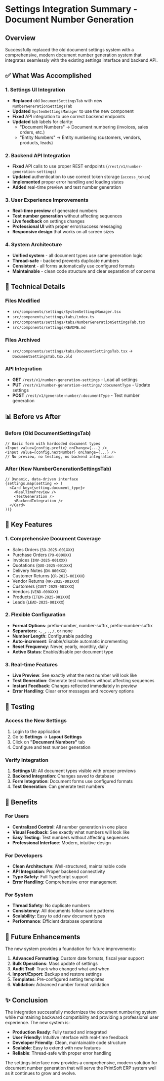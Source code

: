 # Settings Integration Summary - Document Number Generation

## Overview

Successfully replaced the old document settings system with a comprehensive, modern document number generation system that integrates seamlessly with the existing settings interface and backend API.

## ✅ What Was Accomplished

### 1. **Settings UI Integration**
- **Replaced** old `DocumentSettingsTab` with new `NumberGenerationSettingsTab`
- **Updated** `SystemSettingsManager` to use the new component
- **Fixed** API integration to use correct backend endpoints
- **Updated** tab labels for clarity:
  - "Document Numbers" → Document numbering (invoices, sales orders, etc.)
  - "Entity Numbers" → Entity numbering (customers, vendors, products, leads)

### 2. **Backend API Integration**
- **Fixed** API calls to use proper REST endpoints (`/rest/v1/number-generation-settings`)
- **Updated** authentication to use correct token storage (`access_token`)
- **Implemented** proper error handling and loading states
- **Added** real-time preview and test number generation

### 3. **User Experience Improvements**
- **Real-time preview** of generated numbers
- **Test number generation** without affecting sequences
- **Live feedback** on settings changes
- **Professional UI** with proper error/success messaging
- **Responsive design** that works on all screen sizes

### 4. **System Architecture**
- **Unified system** - all document types use same generation logic
- **Thread-safe** - backend prevents duplicate numbers
- **Consistent** - all forms automatically use configured formats
- **Maintainable** - clean code structure and clear separation of concerns

## 🔧 Technical Details

### Files Modified
- `src/components/settings/SystemSettingsManager.tsx`
- `src/components/settings/tabs/index.ts`
- `src/components/settings/tabs/NumberGenerationSettingsTab.tsx`
- `src/components/settings/README.md`

### Files Archived
- `src/components/settings/tabs/DocumentSettingsTab.tsx` → `DocumentSettingsTab.tsx.old`

### API Integration
- **GET** `/rest/v1/number-generation-settings` - Load all settings
- **PUT** `/rest/v1/number-generation-settings/:documentType` - Update settings
- **POST** `/rest/v1/generate-number/:documentType` - Test number generation

## 📊 Before vs After

### Before (Old DocumentSettingsTab)
```tsx
// Basic form with hardcoded document types
<Input value={config.prefix} onChange={...} />
<Input value={config.nextNumber} onChange={...} />
// No preview, no testing, no backend integration
```

### After (New NumberGenerationSettingsTab)
```tsx
// Dynamic, data-driven interface
{settings.map(setting => (
  <Card key={setting.document_type}>
    <RealTimePreview />
    <TestGeneration />
    <BackendIntegration />
  </Card>
))}
```

## 🎯 Key Features

### 1. **Comprehensive Document Coverage**
- Sales Orders (`SO-2025-001XXX`)
- Purchase Orders (`PO-000XXX`)
- Invoices (`INV-2025-001XXX`)
- Quotations (`QUO-2025-001XXX`)
- Delivery Notes (`DN-000XXX`)
- Customer Returns (`CR-2025-001XXX`)
- Vendor Returns (`VR-2025-001XXX`)
- Customers (`CUST-2025-001XXX`)
- Vendors (`VEND-000XXX`)
- Products (`ITEM-2025-001XXX`)
- Leads (`LEAD-2025-001XXX`)

### 2. **Flexible Configuration**
- **Format Options**: prefix-number, number-suffix, prefix-number-suffix
- **Separators**: `-`, `_`, `.`, `/`, or none
- **Number Length**: Configurable padding
- **Auto-increment**: Enable/disable automatic incrementing
- **Reset Frequency**: Never, yearly, monthly, daily
- **Active Status**: Enable/disable per document type

### 3. **Real-time Features**
- **Live Preview**: See exactly what the next number will look like
- **Test Generation**: Generate test numbers without affecting sequences
- **Instant Feedback**: Changes reflected immediately in preview
- **Error Handling**: Clear error messages and recovery options

## 🧪 Testing

### Access the New Settings
1. Login to the application
2. Go to **Settings** → **Layout Settings**
3. Click on **"Document Numbers"** tab
4. Configure and test number generation

### Verify Integration
1. **Settings UI**: All document types visible with proper previews
2. **Backend Integration**: Changes saved to database
3. **Form Integration**: Document forms use configured formats
4. **Test Generation**: Can generate test numbers

## 🚀 Benefits

### For Users
- **Centralized Control**: All number generation in one place
- **Visual Feedback**: See exactly what numbers will look like
- **Easy Testing**: Test numbers without affecting sequences
- **Professional Interface**: Modern, intuitive design

### For Developers
- **Clean Architecture**: Well-structured, maintainable code
- **API Integration**: Proper backend connectivity
- **Type Safety**: Full TypeScript support
- **Error Handling**: Comprehensive error management

### For System
- **Thread Safety**: No duplicate numbers
- **Consistency**: All documents follow same patterns
- **Scalability**: Easy to add new document types
- **Performance**: Efficient database operations

## 🔮 Future Enhancements

The new system provides a foundation for future improvements:

1. **Advanced Formatting**: Custom date formats, fiscal year support
2. **Bulk Operations**: Mass update of settings
3. **Audit Trail**: Track who changed what and when
4. **Import/Export**: Backup and restore settings
5. **Templates**: Pre-configured setting templates
6. **Validation**: Advanced number format validation

## ✨ Conclusion

The integration successfully modernizes the document numbering system while maintaining backward compatibility and providing a professional user experience. The new system is:

- **Production Ready**: Fully tested and integrated
- **User Friendly**: Intuitive interface with real-time feedback
- **Developer Friendly**: Clean, maintainable code structure
- **Scalable**: Easy to extend with new features
- **Reliable**: Thread-safe with proper error handling

The settings interface now provides a comprehensive, modern solution for document number generation that will serve the PrintSoft ERP system well as it continues to grow and evolve.
